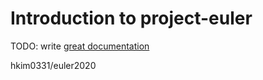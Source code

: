 # Introduction to project-euler

TODO: write [great documentation](http://jacobian.org/writing/what-to-write/)

hkim0331/euler2020